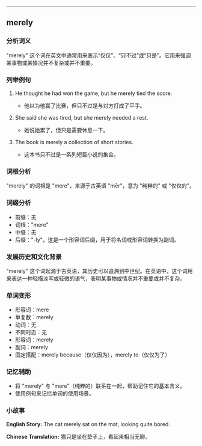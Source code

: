 
---------------
## merely
### 分析词义
"merely" 这个词在英文中通常用来表示“仅仅”、“只不过”或“只是”。它用来强调某事物或某情况并不复杂或并不重要。

### 列举例句
1. He thought he had won the game, but he merely tied the score.
   - 他以为他赢了比赛，但只不过是与对方打成了平手。

2. She said she was tired, but she merely needed a rest.
   - 她说她累了，但只是需要休息一下。

3. The book is merely a collection of short stories.
   - 这本书只不过是一系列短篇小说的集合。

### 词根分析
"merely" 的词根是 "mere"，来源于古英语 "mēr"，意为 "纯粹的" 或 "仅仅的"。

### 词缀分析
- 前缀：无
- 词根："mere"
- 中缀：无
- 后缀："-ly"，这是一个形容词后缀，用于将名词或形容词转换为副词。

### 发展历史和文化背景
"merely" 这个词起源于古英语，其历史可以追溯到中世纪。在英语中，这个词用来表达一种轻描淡写或轻微的语气，表明某事物或情况并不重要或并不复杂。

### 单词变形
- 形容词：mere
- 单复数：merely
- 动词：无
- 不同时态：无
- 形容词：merely
- 副词：merely
- 固定搭配：merely because（仅仅因为），merely to（仅仅为了）

### 记忆辅助
- 将 "merely" 与 "mere"（纯粹的）联系在一起，帮助记住它的基本含义。
- 使用例句来记忆单词的使用场景。

### 小故事
**English Story:**
The cat merely sat on the mat, looking quite bored. 

**Chinese Translation:**
猫只是坐在垫子上，看起来相当无聊。

